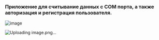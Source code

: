 ### Приложение для считывание данных с COM порта, а также авторизация и регистрация пользователя.

![image](https://github.com/HunterBjj/app_QT_auth_health/assets/64096687/c5236243-9d55-45b2-8d59-d00c3c679bd4)

![Uploading image.png…]()

